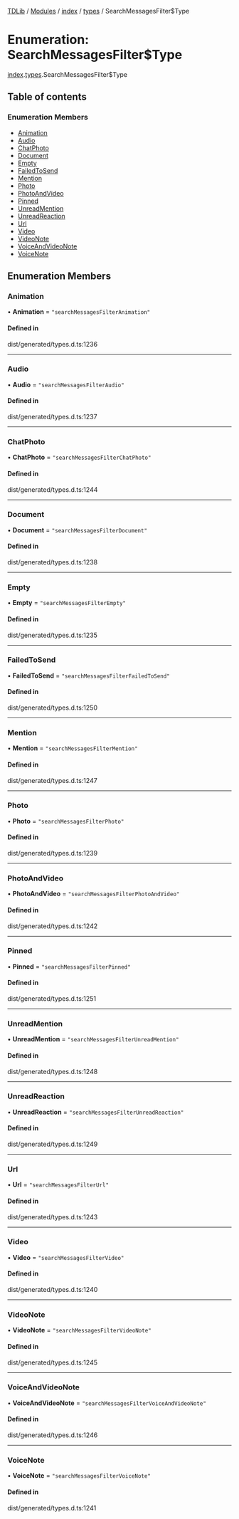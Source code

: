 [TDLib](../README.md) / [Modules](../modules.md) / [index](../modules/index.md) / [types](../modules/index.types.md) / SearchMessagesFilter$Type

# Enumeration: SearchMessagesFilter$Type

[index](../modules/index.md).[types](../modules/index.types.md).SearchMessagesFilter$Type

## Table of contents

### Enumeration Members

- [Animation](index.types.SearchMessagesFilter_Type.md#animation)
- [Audio](index.types.SearchMessagesFilter_Type.md#audio)
- [ChatPhoto](index.types.SearchMessagesFilter_Type.md#chatphoto)
- [Document](index.types.SearchMessagesFilter_Type.md#document)
- [Empty](index.types.SearchMessagesFilter_Type.md#empty)
- [FailedToSend](index.types.SearchMessagesFilter_Type.md#failedtosend)
- [Mention](index.types.SearchMessagesFilter_Type.md#mention)
- [Photo](index.types.SearchMessagesFilter_Type.md#photo)
- [PhotoAndVideo](index.types.SearchMessagesFilter_Type.md#photoandvideo)
- [Pinned](index.types.SearchMessagesFilter_Type.md#pinned)
- [UnreadMention](index.types.SearchMessagesFilter_Type.md#unreadmention)
- [UnreadReaction](index.types.SearchMessagesFilter_Type.md#unreadreaction)
- [Url](index.types.SearchMessagesFilter_Type.md#url)
- [Video](index.types.SearchMessagesFilter_Type.md#video)
- [VideoNote](index.types.SearchMessagesFilter_Type.md#videonote)
- [VoiceAndVideoNote](index.types.SearchMessagesFilter_Type.md#voiceandvideonote)
- [VoiceNote](index.types.SearchMessagesFilter_Type.md#voicenote)

## Enumeration Members

### Animation

• **Animation** = ``"searchMessagesFilterAnimation"``

#### Defined in

dist/generated/types.d.ts:1236

___

### Audio

• **Audio** = ``"searchMessagesFilterAudio"``

#### Defined in

dist/generated/types.d.ts:1237

___

### ChatPhoto

• **ChatPhoto** = ``"searchMessagesFilterChatPhoto"``

#### Defined in

dist/generated/types.d.ts:1244

___

### Document

• **Document** = ``"searchMessagesFilterDocument"``

#### Defined in

dist/generated/types.d.ts:1238

___

### Empty

• **Empty** = ``"searchMessagesFilterEmpty"``

#### Defined in

dist/generated/types.d.ts:1235

___

### FailedToSend

• **FailedToSend** = ``"searchMessagesFilterFailedToSend"``

#### Defined in

dist/generated/types.d.ts:1250

___

### Mention

• **Mention** = ``"searchMessagesFilterMention"``

#### Defined in

dist/generated/types.d.ts:1247

___

### Photo

• **Photo** = ``"searchMessagesFilterPhoto"``

#### Defined in

dist/generated/types.d.ts:1239

___

### PhotoAndVideo

• **PhotoAndVideo** = ``"searchMessagesFilterPhotoAndVideo"``

#### Defined in

dist/generated/types.d.ts:1242

___

### Pinned

• **Pinned** = ``"searchMessagesFilterPinned"``

#### Defined in

dist/generated/types.d.ts:1251

___

### UnreadMention

• **UnreadMention** = ``"searchMessagesFilterUnreadMention"``

#### Defined in

dist/generated/types.d.ts:1248

___

### UnreadReaction

• **UnreadReaction** = ``"searchMessagesFilterUnreadReaction"``

#### Defined in

dist/generated/types.d.ts:1249

___

### Url

• **Url** = ``"searchMessagesFilterUrl"``

#### Defined in

dist/generated/types.d.ts:1243

___

### Video

• **Video** = ``"searchMessagesFilterVideo"``

#### Defined in

dist/generated/types.d.ts:1240

___

### VideoNote

• **VideoNote** = ``"searchMessagesFilterVideoNote"``

#### Defined in

dist/generated/types.d.ts:1245

___

### VoiceAndVideoNote

• **VoiceAndVideoNote** = ``"searchMessagesFilterVoiceAndVideoNote"``

#### Defined in

dist/generated/types.d.ts:1246

___

### VoiceNote

• **VoiceNote** = ``"searchMessagesFilterVoiceNote"``

#### Defined in

dist/generated/types.d.ts:1241
